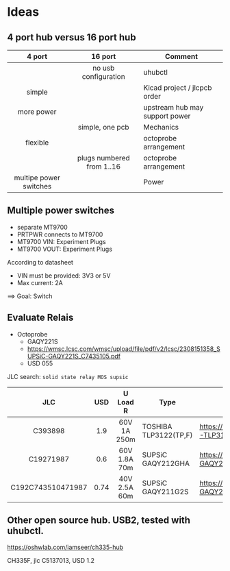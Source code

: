 # Ideas


## 4 port hub versus 16 port hub

| 4 port | 16 port | Comment |
| :-: | :-: | - |
| | no usb configuration | uhubctl |
| simple| | Kicad project / jlcpcb order |
| more power | | upstream hub may support power |
| | simple, one pcb | Mechanics |
| flexible | | octoprobe arrangement |
| | plugs numbered from 1..16 | octoprobe arrangement |
| multipe power switches | | Power |

## Multiple power switches

* separate MT9700
* PRTPWR connects to MT9700
* MT9700 VIN: Experiment Plugs
* MT9700 VOUT: Experiment Plugs

According to datasheet
* VIN must be provided: 3V3 or 5V
* Max current: 2A

==> Goal: Switch

## Evaluate Relais

* Octoprobe
  * GAQY221S
  * https://wmsc.lcsc.com/wmsc/upload/file/pdf/v2/lcsc/2308151358_SUPSiC-GAQY221S_C7435105.pdf
  * USD 055

JLC search: `solid state relay MOS supsic`

| JLC |  USD | U Load R | Type | Datasheet |
| :-: | :-: | :-: | - | - |
| C393898 | 1.9 | 60V 1A 250m | TOSHIBA TLP3122(TP,F) | https://wmsc.lcsc.com/wmsc/upload/file/pdf/v2/lcsc/1912111437_TOSHIBA-TLP3122-TP-F_C393898.pdf |
| C19271987 | 0.6 | 60V 1.8A 70m | SUPSiC GAQY212GHA | https://wmsc.lcsc.com/wmsc/upload/file/pdf/v2/lcsc/2403241735_SUPSiC-GAQY212GHA_C19271987.pdf |
| C192C743510471987 | 0.74 | 40V 2.5A 60m | SUPSiC GAQY211G2S | https://wmsc.lcsc.com/wmsc/upload/file/pdf/v2/lcsc/2308151358_SUPSiC-GAQY211G2S_C7435104.pdf |


## Other open source hub. USB2, tested with uhubctl.

https://oshwlab.com/iamseer/ch335-hub

CH335F, jlc C5137013, USD 1.2
